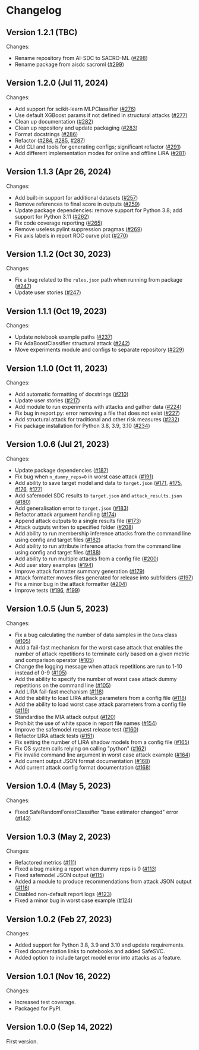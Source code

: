 # Changelog

## Version 1.2.1 (TBC)

Changes:
*   Rename repository from AI-SDC to SACRO-ML ([#298](https://github.com/AI-SDC/SACRO-ML/pull/298))
*   Rename package from aisdc sacroml ([#299](https://github.com/AI-SDC/SACRO-ML/pull/299))

## Version 1.2.0 (Jul 11, 2024)

Changes:
*   Add support for scikit-learn MLPClassifier ([#276](https://github.com/AI-SDC/SACRO-ML/pull/276))
*   Use default XGBoost params if not defined in structural attacks ([#277](https://github.com/AI-SDC/SACRO-ML/pull/277))
*   Clean up documentation ([#282](https://github.com/AI-SDC/SACRO-ML/pull/282))
*   Clean up repository and update packaging ([#283](https://github.com/AI-SDC/SACRO-ML/pull/283))
*   Format docstrings ([#286](https://github.com/AI-SDC/SACRO-ML/pull/286))
*   Refactor ([#284](https://github.com/AI-SDC/SACRO-ML/pull/284), [#285](https://github.com/AI-SDC/SACRO-ML/pull/285), [#287](https://github.com/AI-SDC/SACRO-ML/pull/287))
*   Add CLI and tools for generating configs; significant refactor ([#291](https://github.com/AI-SDC/SACRO-ML/pull/291))
*   Add different implementation modes for online and offline LiRA ([#281](https://github.com/AI-SDC/SACRO-ML/pull/281))

## Version 1.1.3 (Apr 26, 2024)

Changes:
*   Add built-in support for additional datasets ([#257](https://github.com/AI-SDC/SACRO-ML/pull/257))
*   Remove references to final score in outputs ([#259](https://github.com/AI-SDC/SACRO-ML/pull/259))
*   Update package dependencies: remove support for Python 3.8; add support for Python 3.11 ([#262](https://github.com/AI-SDC/SACRO-ML/pull/262))
*   Fix code coverage reporting ([#265](https://github.com/AI-SDC/SACRO-ML/pull/265))
*   Remove useless pylint suppression pragmas ([#269](https://github.com/AI-SDC/SACRO-ML/pull/269))
*   Fix axis labels in report ROC curve plot ([#270](https://github.com/AI-SDC/SACRO-ML/pull/270))

## Version 1.1.2 (Oct 30, 2023)

Changes:
*   Fix a bug related to the `rules.json` path when running from package ([#247](https://github.com/AI-SDC/SACRO-ML/pull/247))
*   Update user stories ([#247](https://github.com/AI-SDC/SACRO-ML/pull/247))

## Version 1.1.1 (Oct 19, 2023)

Changes:
*   Update notebook example paths ([#237](https://github.com/AI-SDC/SACRO-ML/pull/237))
*   Fix AdaBoostClassifier structural attack ([#242](https://github.com/AI-SDC/SACRO-ML/pull/242))
*   Move experiments module and configs to separate repository ([#229](https://github.com/AI-SDC/SACRO-ML/pull/229))

## Version 1.1.0 (Oct 11, 2023)

Changes:
*    Add automatic formatting of docstrings ([#210](https://github.com/AI-SDC/SACRO-ML/pull/210))
*    Update user stories ([#217](https://github.com/AI-SDC/SACRO-ML/pull/217))
*    Add module to run experiments with attacks and gather data ([#224](https://github.com/AI-SDC/SACRO-ML/pull/224))
*    Fix bug in report.py: error removing a file that does not exist ([#227](https://github.com/AI-SDC/SACRO-ML/pull/227))
*    Add structural attack for traditional and other risk measures ([#232](https://github.com/AI-SDC/SACRO-ML/pull/232))
*    Fix package installation for Python 3.8, 3.9, 3.10 ([#234](https://github.com/AI-SDC/SACRO-ML/pull/234))

## Version 1.0.6 (Jul 21, 2023)

Changes:
*    Update package dependencies ([#187](https://github.com/AI-SDC/SACRO-ML/pull/187))
*    Fix bug when `n_dummy_reps=0` in worst case attack ([#191](https://github.com/AI-SDC/SACRO-ML/pull/191))
*    Add ability to save target model and data to `target.json` ([#171](https://github.com/AI-SDC/SACRO-ML/pull/171), [#175](https://github.com/AI-SDC/SACRO-ML/pull/175), [#176](https://github.com/AI-SDC/SACRO-ML/pull/176), [#177](https://github.com/AI-SDC/SACRO-ML/pull/177))
*    Add safemodel SDC results to `target.json` and `attack_results.json` ([#180](https://github.com/AI-SDC/SACRO-ML/pull/180))
*    Add generalisation error to `target.json` ([#183](https://github.com/AI-SDC/SACRO-ML/pull/183))
*    Refactor attack argument handling ([#174](https://github.com/AI-SDC/SACRO-ML/pull/174))
*    Append attack outputs to a single results file ([#173](https://github.com/AI-SDC/SACRO-ML/pull/173))
*    Attack outputs written to specified folder ([#208](https://github.com/AI-SDC/SACRO-ML/pull/208))
*    Add ability to run membership inference attacks from the command line using config and target files ([#182](https://github.com/AI-SDC/SACRO-ML/pull/182))
*    Add ability to run attribute inference attacks from the command line using config and target files ([#188](https://github.com/AI-SDC/SACRO-ML/pull/188))
*    Add ability to run multiple attacks from a config file ([#200](https://github.com/AI-SDC/SACRO-ML/pull/200))
*    Add user story examples ([#194](https://github.com/AI-SDC/SACRO-ML/pull/194))
*    Improve attack formatter summary generation ([#179](https://github.com/AI-SDC/SACRO-ML/pull/179))
*    Attack formatter moves files generated for release into subfolders ([#197](https://github.com/AI-SDC/SACRO-ML/pull/197))
*    Fix a minor bug in the attack formatter ([#204](https://github.com/AI-SDC/SACRO-ML/pull/204))
*    Improve tests ([#196](https://github.com/AI-SDC/SACRO-ML/pull/196), [#199](https://github.com/AI-SDC/SACRO-ML/pull/199))

## Version 1.0.5 (Jun 5, 2023)

Changes:
*    Fix a bug calculating the number of data samples in the `Data` class ([#105](https://github.com/AI-SDC/SACRO-ML/pull/105))
*    Add a fail-fast mechanism for the worst case attack that enables the number of attack repetitions to terminate early based on a given metric and comparison operator ([#105](https://github.com/AI-SDC/SACRO-ML/pull/105))
*    Change the logging message when attack repetitions are run to 1-10 instead of 0-9 ([#105](https://github.com/AI-SDC/SACRO-ML/pull/105))
*    Add the ability to specify the number of worst case attack dummy repetitions on the command line ([#105](https://github.com/AI-SDC/SACRO-ML/pull/105))
*    Add LIRA fail-fast mechanism ([#118](https://github.com/AI-SDC/SACRO-ML/pull/118))
*    Add the ability to load LIRA attack parameters from a config file ([#118](https://github.com/AI-SDC/SACRO-ML/pull/118))
*    Add the ability to load worst case attack parameters from a config file ([#119](https://github.com/AI-SDC/SACRO-ML/pull/119))
*    Standardise the MIA attack output ([#120](https://github.com/AI-SDC/SACRO-ML/pull/120))
*    Prohibit the use of white space in report file names ([#154](https://github.com/AI-SDC/SACRO-ML/pull/154))
*    Improve the safemodel request release test ([#160](https://github.com/AI-SDC/SACRO-ML/pull/160))
*    Refactor LIRA attack tests ([#151](https://github.com/AI-SDC/SACRO-ML/pull/151))
*    Fix setting the number of LIRA shadow models from a config file ([#165](https://github.com/AI-SDC/SACRO-ML/pull/165))
*    Fix OS system calls relying on calling "python" ([#162](https://github.com/AI-SDC/SACRO-ML/pull/162))
*    Fix invalid command line argument in worst case attack example ([#164](https://github.com/AI-SDC/SACRO-ML/pull/164))
*    Add current output JSON format documentation ([#168](https://github.com/AI-SDC/SACRO-ML/pull/168))
*    Add current attack config format documentation ([#168](https://github.com/AI-SDC/SACRO-ML/pull/168))

## Version 1.0.4 (May 5, 2023)

Changes:
*    Fixed SafeRandomForestClassifier "base estimator changed" error ([#143](https://github.com/AI-SDC/SACRO-ML/pull/143))

## Version 1.0.3 (May 2, 2023)

Changes:
*    Refactored metrics ([#111](https://github.com/AI-SDC/SACRO-ML/pull/111))
*    Fixed a bug making a report when dummy reps is 0 ([#113](https://github.com/AI-SDC/SACRO-ML/pull/113))
*    Fixed safemodel JSON output ([#115](https://github.com/AI-SDC/SACRO-ML/pull/115))
*    Added a module to produce recommendations from attack JSON output ([#116](https://github.com/AI-SDC/SACRO-ML/pull/116))
*    Disabled non-default report logs ([#123](https://github.com/AI-SDC/SACRO-ML/pull/123))
*    Fixed a minor bug in worst case example ([#124](https://github.com/AI-SDC/SACRO-ML/pull/124))

## Version 1.0.2 (Feb 27, 2023)

Changes:
*    Added support for Python 3.8, 3.9 and 3.10 and update requirements.
*    Fixed documentation links to notebooks and added SafeSVC.
*    Added option to include target model error into attacks as a feature.

## Version 1.0.1 (Nov 16, 2022)

Changes:
*    Increased test coverage.
*    Packaged for PyPI.

## Version 1.0.0 (Sep 14, 2022)

First version.
